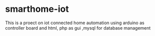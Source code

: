 # smarthome-iot
This is a proect on iot connected home automation using arduino as controller board and html, php as gui ,mysql for database management
